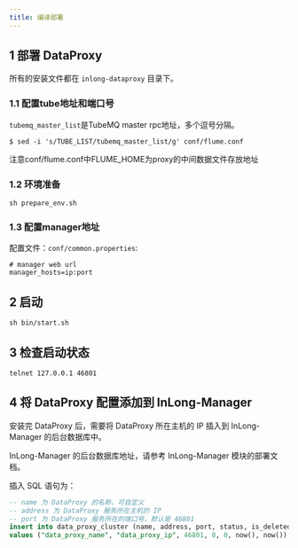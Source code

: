 ```yaml
---
title: 编译部署
---
```

## 1 部署 DataProxy

所有的安装文件都在 `inlong-dataproxy` 目录下。

### 1.1 配置tube地址和端口号

`tubemq_master_list`是TubeMQ master rpc地址，多个逗号分隔。
```
$ sed -i 's/TUBE_LIST/tubemq_master_list/g' conf/flume.conf
```

注意conf/flume.conf中FLUME_HOME为proxy的中间数据文件存放地址

### 1.2 环境准备

```
sh prepare_env.sh
```

### 1.3 配置manager地址

配置文件：`conf/common.properties`:
```
# manager web url 
manager_hosts=ip:port 
```

## 2 启动

```
sh bin/start.sh
```

## 3 检查启动状态

```
telnet 127.0.0.1 46801
```

## 4 将 DataProxy 配置添加到 InLong-Manager

安装完 DataProxy 后，需要将 DataProxy 所在主机的 IP 插入到 InLong-Manager 的后台数据库中。

InLong-Manager 的后台数据库地址，请参考 InLong-Manager 模块的部署文档。

插入 SQL 语句为：

```sql
-- name 为 DataProxy 的名称，可自定义
-- address 为 DataProxy 服务所在主机的 IP
-- port 为 DataProxy 服务所在的端口号，默认是 46801
insert into data_proxy_cluster (name, address, port, status, is_deleted, create_time, modify_time)
values ("data_proxy_name", "data_proxy_ip", 46801, 0, 0, now(), now());
```

